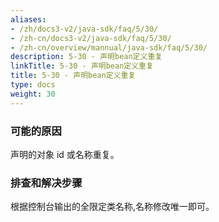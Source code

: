 ```yaml
---
aliases:
- /zh/docs3-v2/java-sdk/faq/5/30/
- /zh-cn/docs3-v2/java-sdk/faq/5/30/
- /zh-cn/overview/mannual/java-sdk/faq/5/30/
description: 5-30 - 声明bean定义重复
linkTitle: 5-30 - 声明bean定义重复
title: 5-30 - 声明bean定义重复
type: docs
weight: 30
---
```







### 可能的原因

声明的对象 id 或名称重复。

### 排查和解决步骤

根据控制台输出的全限定类名称,名称修改唯一即可。
